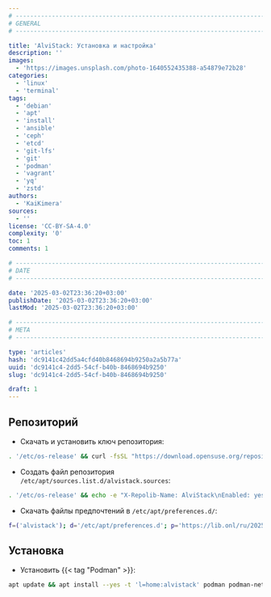 ```yaml
---
# -------------------------------------------------------------------------------------------------------------------- #
# GENERAL
# -------------------------------------------------------------------------------------------------------------------- #

title: 'AlviStack: Установка и настройка'
description: ''
images:
  - 'https://images.unsplash.com/photo-1640552435388-a54879e72b28'
categories:
  - 'linux'
  - 'terminal'
tags:
  - 'debian'
  - 'apt'
  - 'install'
  - 'ansible'
  - 'ceph'
  - 'etcd'
  - 'git-lfs'
  - 'git'
  - 'podman'
  - 'vagrant'
  - 'yq'
  - 'zstd'
authors:
  - 'KaiKimera'
sources:
  - ''
license: 'CC-BY-SA-4.0'
complexity: '0'
toc: 1
comments: 1

# -------------------------------------------------------------------------------------------------------------------- #
# DATE
# -------------------------------------------------------------------------------------------------------------------- #

date: '2025-03-02T23:36:20+03:00'
publishDate: '2025-03-02T23:36:20+03:00'
lastMod: '2025-03-02T23:36:20+03:00'

# -------------------------------------------------------------------------------------------------------------------- #
# META
# -------------------------------------------------------------------------------------------------------------------- #

type: 'articles'
hash: 'dc9141c42dd5a4cfd40b8468694b9250a2a5b77a'
uuid: 'dc9141c4-2dd5-54cf-b40b-8468694b9250'
slug: 'dc9141c4-2dd5-54cf-b40b-8468694b9250'

draft: 1
---
```




<!--more-->

## Репозиторий

- Скачать и установить ключ репозитория:

```bash
. '/etc/os-release' && curl -fsSL "https://download.opensuse.org/repositories/home:alvistack/Debian_${VERSION_ID}/Release.key" | gpg --dearmor -o '/etc/apt/keyrings/alvistack.gpg'
```

- Создать файл репозитория `/etc/apt/sources.list.d/alvistack.sources`:

```bash
. '/etc/os-release' && echo -e "X-Repolib-Name: AlviStack\nEnabled: yes\nTypes: deb\nURIs: https://download.opensuse.org/repositories/home:/alvistack/Debian_${VERSION_ID}\nSuites: /\nSigned-By: /etc/apt/keyrings/alvistack.gpg"| tee '/etc/apt/sources.list.d/alvistack.sources' > '/dev/null'
```

- Скачать файлы предпочтений в `/etc/apt/preferences.d/`:

```bash
f=('alvistack'); d='/etc/apt/preferences.d'; p='https://lib.onl/ru/2025/03/dc9141c4-2dd5-54cf-b40b-8468694b9250'; for i in "${f[@]}"; do curl -fsSLo "${d}/${i}.pref" "${p}/${i}.pref"; done
```

## Установка

- Установить {{< tag "Podman" >}}:

```bash
apt update && apt install --yes -t 'l=home:alvistack' podman podman-netavark podman-compose
```
